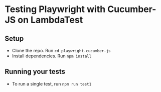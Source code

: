 # Testing Playwright with Cucumber-JS on LambdaTest

## Setup
* Clone the repo. Run `cd playwright-cucumber-js`
* Install dependencies. Run `npm install`

## Running your tests
- To run a single test, run 
  ```npm run test1```
